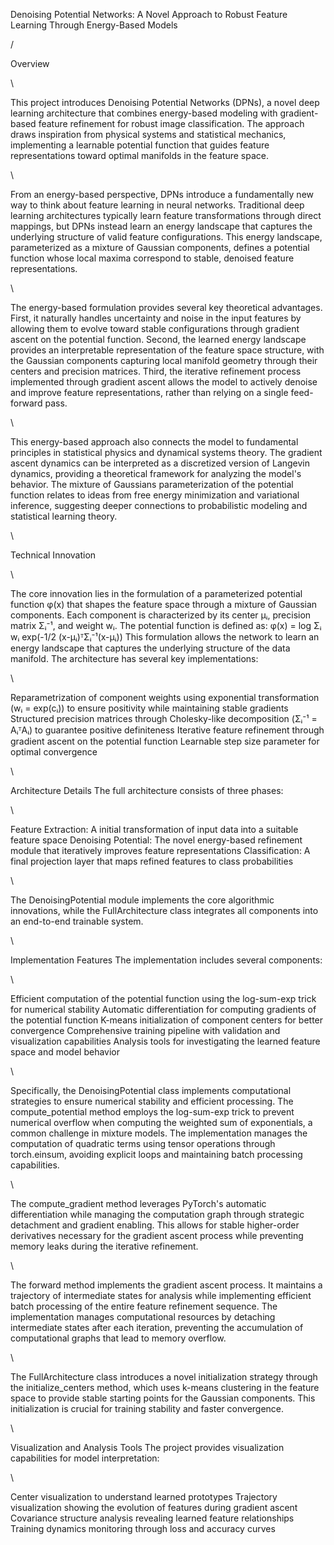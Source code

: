 Denoising Potential Networks: A Novel Approach to Robust Feature Learning Through Energy-Based Models

/

Overview

\

This project introduces Denoising Potential Networks (DPNs), a novel deep learning architecture that combines energy-based modeling with gradient-based feature refinement for robust image classification. The approach draws inspiration from physical systems and statistical mechanics, implementing a learnable potential function that guides feature representations toward optimal manifolds in the feature space.

\

From an energy-based perspective, DPNs introduce a fundamentally new way to think about feature learning in neural networks. Traditional deep learning architectures typically learn feature transformations through direct mappings, but DPNs instead learn an energy landscape that captures the underlying structure of valid feature configurations. This energy landscape, parameterized as a mixture of Gaussian components, defines a potential function whose local maxima correspond to stable, denoised feature representations.

\

The energy-based formulation provides several key theoretical advantages. First, it naturally handles uncertainty and noise in the input features by allowing them to evolve toward stable configurations through gradient ascent on the potential function. Second, the learned energy landscape provides an interpretable representation of the feature space structure, with the Gaussian components capturing local manifold geometry through their centers and precision matrices. Third, the iterative refinement process implemented through gradient ascent allows the model to actively denoise and improve feature representations, rather than relying on a single feed-forward pass.

\

This energy-based approach also connects the model to fundamental principles in statistical physics and dynamical systems theory. The gradient ascent dynamics can be interpreted as a discretized version of Langevin dynamics, providing a theoretical framework for analyzing the model's behavior. The mixture of Gaussians parameterization of the potential function relates to ideas from free energy minimization and variational inference, suggesting deeper connections to probabilistic modeling and statistical learning theory.

\

Technical Innovation

\

The core innovation lies in the formulation of a parameterized potential function φ(x) that shapes the feature space through a mixture of Gaussian components. Each component is characterized by its center μᵢ, precision matrix Σᵢ⁻¹, and weight wᵢ. The potential function is defined as:
φ(x) = log Σᵢ wᵢ exp(-1/2 (x-μᵢ)ᵀΣᵢ⁻¹(x-μᵢ))
This formulation allows the network to learn an energy landscape that captures the underlying structure of the data manifold. The architecture has several key implementations:

\

Reparametrization of component weights using exponential transformation (wᵢ = exp(cᵢ)) to ensure positivity while maintaining stable gradients
Structured precision matrices through Cholesky-like decomposition (Σᵢ⁻¹ = AᵢᵀAᵢ) to guarantee positive definiteness
Iterative feature refinement through gradient ascent on the potential function
Learnable step size parameter for optimal convergence

\

Architecture Details
The full architecture consists of three phases:

\

Feature Extraction: A initial transformation of input data into a suitable feature space
Denoising Potential: The novel energy-based refinement module that iteratively improves feature representations
Classification: A final projection layer that maps refined features to class probabilities

\

The DenoisingPotential module implements the core algorithmic innovations, while the FullArchitecture class integrates all components into an end-to-end trainable system.

\

Implementation Features
The implementation includes several components:

\

Efficient computation of the potential function using the log-sum-exp trick for numerical stability
Automatic differentiation for computing gradients of the potential function
K-means initialization of component centers for better convergence
Comprehensive training pipeline with validation and visualization capabilities
Analysis tools for investigating the learned feature space and model behavior

\

Specifically, the DenoisingPotential class implements computational strategies to ensure numerical stability and efficient processing. The compute_potential method employs the log-sum-exp trick to prevent numerical overflow when computing the weighted sum of exponentials, a common challenge in mixture models. The implementation  manages the computation of quadratic terms using tensor operations through torch.einsum, avoiding explicit loops and maintaining batch processing capabilities.

\

The compute_gradient method leverages PyTorch's automatic differentiation while  managing the computation graph through strategic detachment and gradient enabling. This allows for stable higher-order derivatives necessary for the gradient ascent process while preventing memory leaks during the iterative refinement.

\

The forward method implements the gradient ascent process. It maintains a trajectory of intermediate states for analysis while implementing efficient batch processing of the entire feature refinement sequence. The implementation manages computational resources by detaching intermediate states after each iteration, preventing the accumulation of computational graphs that lead to memory overflow.

\

The FullArchitecture class introduces a novel initialization strategy through the initialize_centers method, which uses k-means clustering in the feature space to provide stable starting points for the Gaussian components. This initialization is crucial for training stability and faster convergence.

\

Visualization and Analysis Tools
The project provides visualization capabilities for model interpretation:

\

Center visualization to understand learned prototypes
Trajectory visualization showing the evolution of features during gradient ascent
Covariance structure analysis revealing learned feature relationships
Training dynamics monitoring through loss and accuracy curves



